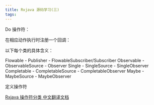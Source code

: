 ```yaml
---
title: Rxjava 源码学习(三)
tags:
---
```




Do 操作符：

在相应动作执行时注册一个回调：



以下每个类的具体含义：

Flowable - Publisher - FlowableSubscriber/Subscriber
Observable - ObservableSource - Observer
Single - SingleSource - SingleObserver
Completable - CompletableSource - CompletableObserver
Maybe - MaybeSource - MaybeObserver



定义操作符

[Rxjava 操作符分类 中文翻译文档](https://mcxiaoke.gitbooks.io/rxdocs/content/Operators.html)